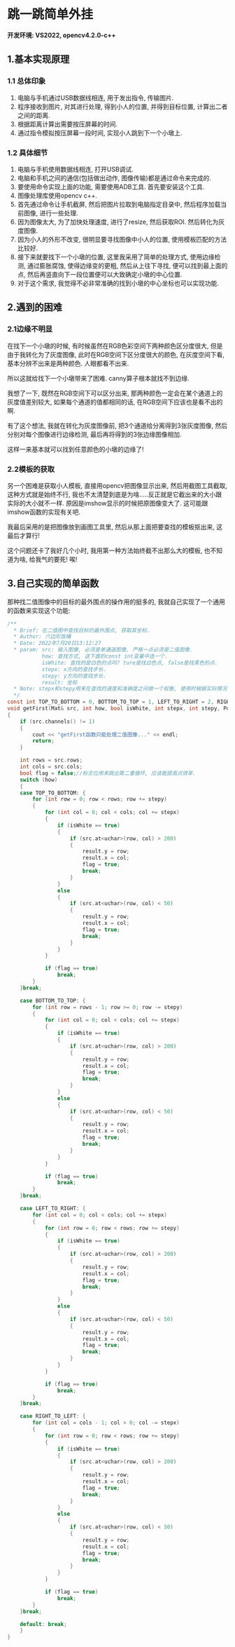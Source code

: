 # 跳一跳简单外挂



**开发环境: VS2022, opencv4.2.0-c++**



## 1.基本实现原理

### 1.1 总体印象

1. 电脑与手机通过USB数据线相连, 用于发出指令, 传输图片.
2. 程序接收到图片, 对其进行处理, 得到小人的位置, 并得到目标位置, 计算出二者之间的距离.
3. 根据距离计算出需要按压屏幕的时间.
4. 通过指令模拟按压屏幕一段时间, 实现小人跳到下一个小墩上.

### 1.2 具体细节

1. 电脑与手机使用数据线相连, 打开USB调试.
2. 电脑和手机之间的通信(包括做出动作, 图像传输)都是通过命令来完成的.
3. 要使用命令实现上面的功能, 需要使用ADB工具. 首先要安装这个工具.
4. 图像处理库使用opencv c++.
5. 首先通过命令让手机截屏, 然后把图片拉取到电脑指定目录中, 然后程序加载当前图像, 进行一些处理.
6. 因为图像太大, 为了加快处理速度, 进行了resize, 然后获取ROI. 然后转化为灰度图像.
7. 因为小人的外形不改变, 很明显要寻找图像中小人的位置, 使用模板匹配的方法比较好.
8. 接下来就要找下一个小墩的位置, 这里我采用了简单的处理方式, 使用边缘检测, 通过膨胀腐蚀, 使得边缘变的更粗, 然后从上往下寻找, 便可以找到最上面的点, 然后再竖直向下一段位置便可以大致确定小墩的中心位置. 
9. 对于这个需求, 我觉得不必非常准确的找到小墩的中心坐标也可以实现功能.



## 2.遇到的困难

### 2.1边缘不明显

在找下一个小墩的时候, 有时候虽然在RGB色彩空间下两种颜色区分度很大, 但是由于我转化为了灰度图像, 此时在RGB空间下区分度很大的颜色, 在灰度空间下看, 基本分辨不出来是两种颜色. 人眼都看不出来.

所以这就给找下一个小墩带来了困难. canny算子根本就找不到边缘.

我想了一下, 既然在RGB空间下可以区分出来, 那两种颜色一定会在某个通道上的灰度值差别较大, 如果每个通道的值都相同的话, 在RGB空间下应该也是看不出的啊. 

有了这个想法, 我就在转化为灰度图像前, 把3个通道给分离得到3张灰度图像, 然后分别对每个图像进行边缘检测, 最后再将得到的3张边缘图像相加.

这样一来基本就可以找到任意颜色的小墩的边缘了!

### 2.2模板的获取

另一个困难是获取小人模板, 直接用opencv把图像显示出来, 然后用截图工具截取, 这种方式就是始终不行, 我也不太清楚到底是为啥.....反正就是它截出来的大小跟实际的大小就不一样. 原因是imshow显示的时候把原图像变大了. 这可能跟imshow函数的实现有关吧.

我最后采用的是把图像放到画图工具里, 然后从那上面把要查找的模板抠出来, 这最后才算行! 

这个问题还卡了我好几个小时, 我用第一种方法始终截不出那么大的模板, 也不知道为啥, 给我气的要死! 唉!



## 3.自己实现的简单函数

那种找二值图像中的目标的最外围点的操作用的挺多的, 我就自己实现了一个通用的函数来实现这个功能:

```c
/**
  * Brief: 在二值图中查找目标的最外围点, 获取其坐标.
  * Author: 六边形饭桶
  * Date: 2022年7月20日13:12:27
  * param: src: 输入图像, 必须是单通道图像, 严格一点必须是二值图像.
           how: 查找方式, 送下面的const int变量中选一个.
           isWhite: 查找的是白色的点吗? ture是找白色点, false是找黑色的点.
           stepx: x方向的查找步长.
           stepy: y方向的查找步长.
           result: 坐标
  * Note: stepx和stepy用来在查找的速度和准确度之间做一个权衡, 使用时根据实际情况自行调整其值.
  */
const int TOP_TO_BOTTOM = 0, BOTTOM_TO_TOP = 1, LEFT_TO_RIGHT = 2, RIGHT_TO_LEFT = 3;
void getFirst(Mat& src, int how, bool isWhite, int stepx, int stepy, Point& result)
{
	if (src.channels() != 1)
	{
		cout << "getFirst函数只能处理二值图像..." << endl;
		return;
	}

	int rows = src.rows;
	int cols = src.cols;
	bool flag = false;//标志位用来跳出第二重循环, 应该能提高点效率.
	switch (how)
	{
	case TOP_TO_BOTTOM: {
		for (int row = 0; row < rows; row += stepy)
		{
			for (int col = 0; col < cols; col += stepx)
			{
				if (isWhite == true)
				{
					if (src.at<uchar>(row, col) > 200)
					{
						result.y = row;
						result.x = col;
						flag = true;
						break;
					}
				}
				else
				{
					if (src.at<uchar>(row, col) < 50)
					{
						result.y = row;
						result.x = col;
						flag = true;
						break;
					}
				}
			}

			if (flag == true)
				break;
		}
	}break;

	case BOTTOM_TO_TOP: {
		for (int row = rows - 1; row >= 0; row -= stepy)
		{
			for (int col = 0; col < cols; col += stepx)
			{
				if (isWhite == true)
				{
					if (src.at<uchar>(row, col) > 200)
					{
						result.y = row;
						result.x = col;
						flag = true;
						break;
					}
				}
				else
				{
					if (src.at<uchar>(row, col) < 50)
					{
						result.y = row;
						result.x = col;
						flag = true;
						break;
					}
				}
			}

			if (flag == true)
				break;
		}
	}break;

	case LEFT_TO_RIGHT: {
		for (int col = 0; col < cols; col += stepx)
		{
			for (int row = 0; row < rows; row += stepy)
			{
				if (isWhite == true)
				{
					if (src.at<uchar>(row, col) > 200)
					{
						result.y = row;
						result.x = col;
						flag = true;
						break;
					}
				}
				else
				{
					if (src.at<uchar>(row, col) < 50)
					{
						result.y = row;
						result.x = col;
						flag = true;
						break;
					}
				}
			}

			if (flag == true)
				break;
		}
	}break;

	case RIGHT_TO_LEFT: {
		for (int col = cols - 1; col > 0; col -= stepx)
		{
			for (int row = 0; row < rows; row += stepy)
			{
				if (isWhite == true)
				{
					if (src.at<uchar>(row, col) > 200)
					{
						result.y = row;
						result.x = col;
						flag = true;
						break;
					}
				}
				else
				{
					if (src.at<uchar>(row, col) < 50)
					{
						result.y = row;
						result.x = col;
						flag = true;
						break;
					}
				}
			}

			if (flag == true)
				break;
		}
	}break;

	default: break;
	}
}
```

